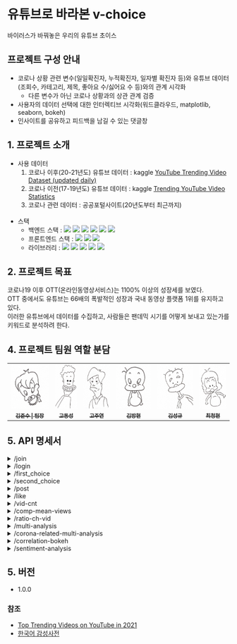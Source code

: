 

# 유튜브로 바라본 v-choice

바이러스가 바꿔놓은 우리의 유튜브 초이스

## 프로젝트 구성 안내

- 코로나 상황 관련 변수(일일확진자, 누적확진자, 일자별 확진자 등)와 유튜브 데이터(조회수, 카테고리, 제목, 좋아요 수/싫어요 수 등)와의 관계 시각화
  -  다른 변수가 아닌 코로나 상황과의 상관 관계 검증
- 사용자의 데이터 선택에 대한 인터렉티브 시각화(워드클라우드, matplotlib, seaborn, bokeh)
- 인사이트를 공유하고 피드백을 남길 수 있는 댓글창

## 1. 프로젝트 소개
  
- 사용 데이터
    1. 코로나 이후(20-21년도) 유튜브 데이터 : kaggle [YouTube Trending Video Dataset (updated daily)](https://www.kaggle.com/rsrishav/youtube-trending-video-dataset)
    2. 코로나 이전(17-19년도) 유튜브 데이터 : kaggle [Trending YouTube Video Statistics](https://www.kaggle.com/datasnaek/youtube-new)
    3. 코로나 관련 데이터 : 공공포털사이트(20년도부터 최근까지)
  </br>
- 스택
  - 백엔드 스택 : 
  <img src="https://img.shields.io/badge/Python-3766AB?style=flat-square&logo=Python&logoColor=white"/></a>
  <img src="https://img.shields.io/badge/Jupyter-F37626?style=flat-square&logo=jupyter&logoColor=white"/></a>
  <img src="https://img.shields.io/badge/Mysql-E6B91E?style=flat-square&logo=MySql&logoColor=white"/></a>
  <img src="https://img.shields.io/badge/Flask-29B5E8?style=flat-square&logo=Flask&logoColor=white"/></a>
  <img src="https://img.shields.io/badge/aws-333664?style=flat-square&logo=amazon-aws&logoColor=white"/></a>
  <img src="https://img.shields.io/badge/Ubuntu-E95420?style=flat-square&logo=Ubuntu&logoColor=white"/></a>
  - 프론트엔드 스택 :
  <img src="https://img.shields.io/badge/Jinja-B41717?style=flat-square&logo=Jinja&logoColor=white"/></a>
  <img src="https://img.shields.io/badge/JQuery-0769AD?style=flat-square&logo=JQuery&logoColor=white"/></a>
  <img src="https://img.shields.io/badge/Bootstrap-7952B3?style=flat-square&logo=Bootstrap&logoColor=white"/></a>
  - 라이브러리 : 
  <img src="https://img.shields.io/badge/Pandas-FF6600?style=flat-square&logo=Pandas&logoColor=white"/></a>
  <img src="https://img.shields.io/badge/Numpy-013243?style=flat-square&logo=Numpy&logoColor=white"/></a>
  <img src="https://img.shields.io/badge/matplotlib-125345?style=flat-square&logo=matplotlib&logoColor=white"/></a>
  <img src="https://img.shields.io/badge/seaborn-00CCBB?style=flat-square&logo=seaborn&logoColor=white"/></a>
  <img src="https://img.shields.io/badge/sweetalert2-FEC111?style=flat-square&logo=sweetalert2&logoColor=white"/></a>



## 2. 프로젝트 목표

코로나19 이후 OTT(온라인동영상서비스)는 1100% 이상의 성장세를 보였다. \
OTT 중에서도 유튜브는 66배의 폭발적인 성장과 국내 동영상 플랫폼 1위를 유지하고 있다. \
이러한 유튜브에서 데이터를 수집하고, 사람들은 팬데믹 시기를 어떻게 보내고 있는가를 키워드로 분석하려 한다.
<!-- 
## 3. 프로젝트 구성도
![image]('https://github.com/V-choice/Service/issues/1#issue-1145498485')
 -->
 
## 4. 프로젝트 팀원 역할 분담

<table>
  <tr>
    <td align="center">
      <a href="https://github.com/surdarla">
        <img src="https://github.com/V-choice/Service/blob/main/static/image/junsu.jpeg?raw=true" height="100px;" alt=""/><br />
          <sub><b>김준수 | 팀장</b></sub>
              </a><br />
    <td align="center">
      <a href="https://github.com/">
        <img src="https://github.com/V-choice/Service/blob/main/static/image/Dongsung.jpeg?raw=true" height="100px;" alt=""/><br />
          <sub><b>고동성</b></sub>
              </a><br />
    <td align="center">
      <a href="https://github.com/">
        <img src="https://github.com/V-choice/Service/blob/main/static/image/juyeon.jpeg?raw=true" height="100px;" alt=""/><br />
          <sub><b>고주연</b></sub>
              </a><br />
    <td align="center">
      <a href="https://github.com/">
        <img src="https://github.com/V-choice/Service/blob/main/static/image/Banghyun.jpeg?raw=true" height="100px;" alt=""/><br />
          <sub><b>김방현</b></sub>
              </a><br />
    <td align="center">
      <a href="https://github.com/LearninMC">
        <img src="https://github.com/V-choice/Service/blob/main/static/image/Sungkyu.jpeg?raw=true" height="100px;" alt=""/><br />
          <sub><b>김성규</b></sub>
              </a><br />
    <td align="center">
      <a href="https://github.com/">
        <img src="https://github.com/V-choice/Service/blob/main/static/image/Chunghyun.jpeg?raw=true" height="100px;" alt=""/><br />
          <sub><b>최청현</b></sub>
              </a><br />
  <tr>
</table>


## 5. API 명세서

<details>
<summary>/join</summary>

| method | description | parameters |
|--------|-------------|------------|
| post | 회원의 회원가입 | <span dir="">'user_id', 'user_pw'</span> |

</details>
<details>
<summary>/login</summary>

| method | description | parameters |
|--------|-------------|------------|
| post | 회원의 로그인    | <span dir="">'user_id', 'user_pw'</span> |

</details>
<details>
<summary>/first_choice</summary>

| method | description | parameters |
|--------|-------------|------------|
| post | 첫번째 yes or no의 회원정보 | 'first_choice', 'user' |

</details>
<details>
<summary>/second_choice</summary>

| method | description | parameters |
|--------|-------------|------------|
| post | 두번째 yes or no의 회원정보 | 'second_choice', 'user' |

</details>
<details>
<summary>/post</summary>

| method | description | parameters |
|--------|-------------|------------|
| post | 게시판의 글 업로드 | 'content', 'author' |
| delete | 게시판의 글 삭제 | 'id', 'author' |
| patch | 게시판의 글 수정 | 'id', 'content' |

</details>
<details>
<summary>/like</summary>

| method | description | parameters |
|--------|-------------|------------|
| patch | 게시판의 좋아요 | 'id' |

</details>
<details>
<summary>/vid-cnt</summary>

| method | description | parameters |
|--------|-------------|------------|
| post | 카테고리 별 영상 수 변화 | 'category_id' |

</details>
<details>
<summary>
<span dir="">/comp-mean-views</span>
</summary>

| method | description | parameters |
|--------|-------------|------------|
| post | 평균 조회수 비교 | 'category_id' |

</details>
<details>
<summary>/ratio-ch-vid</summary>

| method | description | parameters |
|--------|-------------|------------|
| post | 코로나 전후 영상들의 카테고리 \
순위 및 비율 변화 | 'label_num' |

</details>
<details>
<summary>
<span dir="">/multi-analysis</span>
</summary>

| method | description | parameters |
|--------|-------------|------------|
| post | 멀티 분석 | 'selection_1_num', 'selection_2_num', 'category_id' |

</details>
<details>
<summary>
<span dir="">/corona-related-multi-analysis</span>
</summary>

| method | description | parameters |
|--------|-------------|------------|
| post | 코로나 영상 추출 후  \
멀티분석기능 | 'selection_1_num', 'selection_2_num' |

</details>
<details>
<summary>
<span dir="">/correlation-bokeh</span>
</summary>

| method | description | parameters |
|--------|-------------|------------|
| post | bokeh 상관관계 그래프 | 'category_id' |

</details>
<details>
<summary>
<span dir="">/sentiment-analysis</span>
</summary>

| method | description | parameters |
|--------|-------------|------------|
| post | 감정분석 결과 그래프 | 'user_want' |

</details>

## 5. 버전

- 1.0.0

### 참조

- [Top Trending Videos on YouTube in 2021](https://russelllim22.medium.com/d576fa1f4c34)
- [한국어 감성사전](https://github.com/park1200656/KnuSentiLex/find/c95a8a9bcb78ef92e3f8ddd277abaf31451d9f23)


